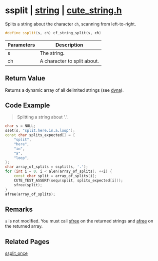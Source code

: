 # ssplit | [string](https://github.com/RandyGaul/cute_framework/blob/master/docs/string_readme.md) | [cute_string.h](https://github.com/RandyGaul/cute_framework/blob/master/include/cute_string.h)

Splits a string about the character `ch`, scanning from left-to-right.

```cpp
#define ssplit(s, ch) cf_string_split(s, ch)
```

Parameters | Description
--- | ---
s | The string.
ch | A character to split about.

## Return Value

Returns a dynamic array of all delimited strings (see [dyna](https://github.com/RandyGaul/cute_framework/blob/master/docs/array/dyna.md)).

## Code Example

> Splitting a string about '.'.

```cpp
char s = NULL;
sset(s, "split.here.in.a.loop");
const char splits_expected[] = {
    "split",
    "here",
    "in",
    "a",
    "loop",
};
char array_of_splits = ssplit(s, '.');
for (int i = 0; i < alen(array_of_splits); ++i) {
    const char split = array_of_splits[i];
    CUTE_TEST_ASSERT(sequ(split, splits_expected[i]));
    sfree(split);
}
afree(array_of_splits);
```

## Remarks

`s` is not modified. You must call [sfree](https://github.com/RandyGaul/cute_framework/blob/master/docs/string/sfree.md) on the returned strings and [afree](https://github.com/RandyGaul/cute_framework/blob/master/docs/array/afree.md) on the returned array.

## Related Pages

[ssplit_once](https://github.com/RandyGaul/cute_framework/blob/master/docs/string/ssplit_once.md)  
